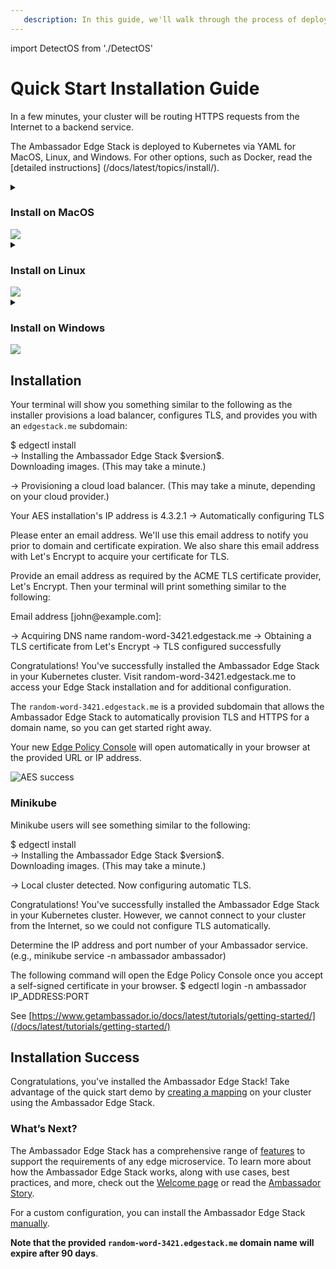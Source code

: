 ```yaml
---
   description: In this guide, we'll walk through the process of deploying Ambassador Edge Stack in Kubernetes for ingress routing.
---
```


import DetectOS from './DetectOS'

<DetectOS/>

# Quick Start Installation Guide

In a few minutes, your cluster will be routing HTTPS requests from the
Internet to a backend service.

The Ambassador Edge Stack is deployed to Kubernetes via YAML for MacOS, Linux, and
Windows. For other options, such as Docker, read the [detailed instructions] (/docs/latest/topics/install/).

<details class="os-instructions" data-os="mac">
<summary class="heading">

### Install on MacOS
<img class="os-logo" src="/../../docs/latest/images/apple.png"/>

</summary>

1. Download the `edgectl` file [here](https://metriton.datawire.io/downloads/darwin/edgectl) or download it with a curl command:

    ```shell
    sudo curl -fL https://metriton.datawire.io/downloads/darwin/edgectl -o /usr/local/bin/edgectl && sudo chmod a+x /usr/local/bin/edgectl
    ```

    If you decide to download the file, you may encounter a security block. To change this:
    * Go to **System Preferences > Security & Privacy > General**.
    * Click the **Open Anyway** button.
    * On the new dialog, click the **Open** button.

2. Run the installer with `edgectl install`

</details>

<details class="os-instructions" data-os="linux">
<summary class="heading">

### Install on Linux
<img class="os-logo" src="/../../docs/latest/images/linux.png"/>
</summary>

1. Download the `edgectl` file
   [here](https://metriton.datawire.io/downloads/linux/edgectl) or download it with a curl
   command:

    ```shell
    sudo curl -fL https://metriton.datawire.io/downloads/linux/edgectl -o /usr/local/bin/edgectl && sudo chmod a+x /usr/local/bin/edgectl
    ```
2. Run the installer with `edgectl install`

</details>

<details class="os-instructions" data-os="windows">
<summary class="heading">

### Install on Windows
<img class="os-logo" src="/../../docs/latest/images/windows.png"/>

</summary>

1. Download the `edgectl.exe` file
   [here](https://metriton.datawire.io/downloads/windows/edgectl.exe).
2. Run the installer with `edgectl install`

</details>

## Installation

Your terminal will show you something similar to the following as the installer provisions
a load balancer, configures TLS, and provides you with an `edgestack.me` subdomain:


<div class="codeblockInstall">
$ <span class="userInputText">edgectl install</span><br/>
-> Installing the Ambassador Edge Stack $version$.<br/>
Downloading images. (This may take a minute.)<br/>

-> Provisioning a cloud load balancer. (This may take a minute, depending on
your cloud provider.)<br/>

Your AES installation's IP address is 4.3.2.1
-> Automatically configuring TLS<br/>

Please enter an email address. We'll use this email address to notify you prior
to domain and certificate expiration. We also share this email address with
Let's Encrypt to acquire your certificate for TLS.
</div>


Provide an email address as required by the ACME TLS certificate provider, Let's
Encrypt. Then your terminal will print something similar to the following:

<div class="codeblockInstall">
Email address [<span class="userInputText">john@example.com</span>]:<br/>

-> Acquiring DNS name random-word-3421.edgestack.me 
-> Obtaining a TLS certificate from Let's Encrypt 
-> TLS configured successfully

Congratulations! You've successfully installed the Ambassador Edge Stack in
your Kubernetes cluster. Visit <span class="userGuidanceText">random-word-3421.edgestack.me</span> to access your
Edge Stack installation and for additional configuration.
</div>

The `random-word-3421.edgestack.me` is a provided subdomain that allows the
Ambassador Edge Stack to automatically provision TLS and HTTPS for a domain
name, so you can get started right away.

Your new [Edge Policy Console](/docs/latest/topics/using/edge-policy-console) will open
automatically in your browser at the provided URL or IP address. 

![AES success](/../../docs/latest/images/aes-success.png)

### Minikube

Minikube users will see something similar to the following:

<div class="codeblockInstall">
$ <span class="userInputText">edgectl install</span><br/>
-> Installing the Ambassador Edge Stack $version$.<br/>
Downloading images. (This may take a minute.)<br/>

-> Local cluster detected. Now configuring automatic TLS.<br/>

Congratulations! You've successfully installed the Ambassador Edge Stack in
your Kubernetes cluster. However, we cannot connect to your cluster from the
Internet, so we could not configure TLS automatically.<br/>

Determine the IP address and port number of your Ambassador service.
(e.g., <span class="userInputText">minikube service -n ambassador ambassador</span>)<br/>

The following command will open the Edge Policy Console once you accept a
self-signed certificate in your browser.
$ <span class="userInputText">edgectl login -n ambassador IP_ADDRESS:PORT</span>

See [https://www.getambassador.io/docs/latest/tutorials/getting-started/](/docs/latest/tutorials/getting-started/)
</div>

## Installation Success

Congratulations, you've installed the Ambassador Edge Stack! Take advantage of
the quick start demo by [creating a mapping](/docs/latest/tutorials/quickstart-demo) on
your cluster using the Ambassador Edge Stack.

### What’s Next?

The Ambassador Edge Stack has a comprehensive range of [features](/features/) to
support the requirements of any edge microservice. To learn more about how the
Ambassador Edge Stack works, along with use cases, best practices, and more,
check out the [Welcome page](/docs/latest/) or read the [Ambassador
Story](/docs/latest/about/why-ambassador).

For a custom configuration, you can install the Ambassador Edge Stack [manually](/docs/latest/topics/install/yaml-install).

**Note that the provided `random-word-3421.edgestack.me` domain name will expire after 90 days**.
